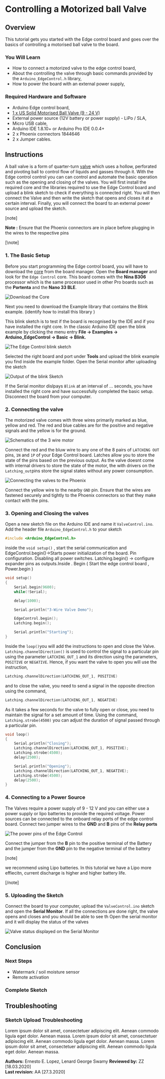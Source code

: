 # Controlling a Motorized ball Valve 
## Overview

This tutorial gets you started with the Edge control board and goes over the basics of controlling a motorised ball valve to the board. 

### You Will Learn

-   How to connect a motorized valve to the edge control board,
-   About the controlling the valve through basic commands provided by the `Arduino_EdgeControl.h` library,
-   How to power the board with an external power supply, 

### Required Hardware and Software

-   Arduino Edge control board,
-   [1 x US Solid Motorised Ball Valve (9 - 24 V)](https://ussolid.com/u-s-solid-motorized-ball-valve-1-2-brass-electrical-ball-valve-with-full-port-9-24-v-ac-dc-3-wire-setup.html)
-   External power source (12V battery or power supply) - LiPo / SLA, 
-   Micro USB cable,
-   Arduino IDE 1.8.10+ or Arduino Pro IDE 0.0.4+
-   2 x Phoenix connectors 1844646
-   2 x Jumper cables.  

## Instructions 

A ball valve is a form of quarter-turn [valve](https://en.wikipedia.org/wiki/Valve) which uses a hollow, perforated and pivoting ball to control flow of liquids and gasses through it. With the Edge control control you can can control and automate the basic operation such as the opening and closing of the valves. You will first install the required core and the libraries required to use the Edge Control board and upload a blink sketch to check if everything is connected right. You will then connect the Valve and then write the sketch that opens and closes it at a certain interval. Finally, you will connect the board to an external power source and upload the sketch. 

[note]

**Note :** Ensure that the Phoenix connectors are in place before plugging in the wires to the respective pins 

[\note]

### 1. The Basic Setup

Before you start programming the Edge control board, you will have to download the [core]() from the board manager. Open the **Board manager** and look for the `Edge Control` core. This board comes with the **Nina B306** processor which is the same processor used in other Pro boards such as the **Portenta** and the **Nano 33 BLE**. 

![Download the Core](assets/ec_ard_gs_core.png)

Next you need to download the Example library that contains the Blink example. (identify how to install this library )

This blink sketch is to test if the board is recognised by the IDE and if you have installed the right core. In the classic Arduino IDE open the blink example by clicking the menu entry **File -> Examples -> Arduino_EdgeControl -> Basic -> Blink.**

![The Edge Control blink sketch](assets/ec_ard_blink_example.png)

Selected the right board and port under **Tools** and upload the blink example you find inside the example folder. Open the Serial monitor after uploading the sketch

![Output of the blink Sketch]()

If the Serial monitor dislpays `Blink` at an interval of ... seconds, you have  installed the right core and have successfully completed  the basic setup. Disconnect the board from your computer. 

### 2. Connecting the valve

The motorized valve comes with three wires primarily marked as blue, yellow and red. The red and blue cables are for the positive and negative signals and the yellow is for the ground. 

![Schematics of the 3 wire motor](/Users/lenardgeorge/Documents/Arduino/03_Pro/arduino-pro-content/content/tutorials/portenta-h7/ec-ard-3wirevalve/assets/ec_ard_valve_wires.svg) 

Connect the red and the bluw wire to any one of the 8 pairs of `LATCHING OUT` pins, `1N` and `1P` of your Edge Control board. Latches allow you to store the state of the pins based on the previous output. As the valve doesnt come with internal drivers to store the state of the motor, the with drivers on the `Latching_out`pins store the signal states without any power consumption.

![Connecting the valves to the Phoenix](assets/ec_ard_connect_valve.svg)

Connect the yellow wire to the nearby `GND` pin. Ensure that the wires are fastened securely and tightly to the Phoenix connectors so that they make contact with the pins. 

### 3. Opening and Closing the valves 

Open a new sketch file on the Arduino IDE and name it `ValveControl.ino`. Add the header file `Arduino_EdgeControl.h` to your sketch 

```c++
#include <Arduino_EdgeControl.h>
```

inside the `void setup()` , start the serial communication and  EdgeControl.begin()->Starts power initialization of the board. Pin configuration. Disabling all power switches.
Latching.begin() -> configure expander pins as outputs.Inside . Begin ( Start the edge control board  , Power.begin )

```cpp
void setup()
{
    Serial.begin(9600);
    while(!Serial);

    delay(1000);

    Serial.println("3-Wire Valve Demo");

    EdgeControl.begin();
    Latching.begin();

    Serial.println("Starting");
}

```

Inside the `loop()`you will add the instructions to open and close the Valve. `Latching.channelDirection()` is used to control the signal to a particular pin using the parameter `LATCHING_OUT_1` and its direction using the parameters, `POSITIVE` or `NEGATIVE`. Hence, if you want the valve to open you will use the instruction, 

```c++
Latching.channelDirection(LATCHING_OUT_1, POSITIVE)
```

and  to close the valve, you need to send a signal in the opposite direction using the command, 

```c++
Latching.channelDirection(LATCHING_OUT_1, NEGATIVE)
```

As it takes a few seconds for the valve to fully open or close, you need to maintain the signal for a set amount of time. Using the command,  `Latching.strobe(4500)` you can adjust the duration of signal passed through a particular pin. 

```cpp
void loop()
{
    Serial.println("Closing");
    Latching.channelDirection(LATCHING_OUT_1, POSITIVE);
    Latching.strobe(4500);
    delay(2500);

    Serial.println("Opening");
    Latching.channelDirection(LATCHING_OUT_1, NEGATIVE);
    Latching.strobe(4500);
    delay(2500);
}
```

### 4. Connecting to a Power Source 

The Valves require a power supply of 9 - 12 V and you can either use a power supply or lipo batteries to provide the required voltage. Power sources can be connected to the onboard relay ports of the edge control board. Connect two jumper wires to the **GND** and **B** pins of the **Relay ports** 

![The power pins of the Edge Control](assets/ec_ard_connect_power_source.svg)

Connect the jumper from the **B** pin to the positive terminal of the Battery and the jumper from the **GND** pin to the negative terminal of the battery 

[note]

we recommend using Lipo batteries. In this tutorial we have a Lipo more effiecitn, current discharge is higher and higher battery life. 

[/note]

### 5. Uploading the Sketch 

Connect the board to your computer, upload the `ValveControl.ino` sketch and open the **Serial Monitor**. If all the connections are done right, the valve opens and closes and you should be able to see th Open the serial monitor and it will display the status of the valves 

![Valve status displayed on the Serial Monitor]()

## Conclusion 

### Next Steps

-   Watermark / soil moisture sensor 
-   Remote activation 

### Complete Sketch

 

## Troubleshooting

### Sketch Upload Troubleshooting

Lorem ipsum dolor sit amet, consectetuer adipiscing elit. Aenean commodo ligula eget dolor. Aenean massa. Lorem ipsum dolor sit amet, consectetuer adipiscing elit. Aenean commodo ligula eget dolor. Aenean massa. Lorem ipsum dolor sit amet, consectetuer adipiscing elit. Aenean commodo ligula eget dolor. Aenean massa. 

**Authors:** Ernesto E. Lopez, Lenard George Swamy
**Reviewed by:** ZZ [18.03.2020]  
**Last revision:** AA [27.3.2020]